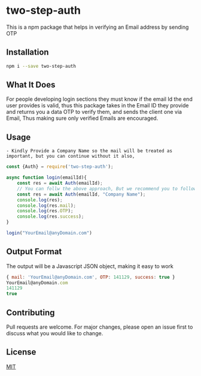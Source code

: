 # two-step-auth

This is a npm package that helps in verifying an Email address by sending OTP

## Installation

```bash
npm i --save two-step-auth
```
## What It Does
For people developing login sections they must know if the email Id the end user provides is valid, thus this package takes in the Email ID they provide and returns you a data OTP to verify them, and sends the client one via Email, Thus making sure only verified Emails are encouraged.

## Usage

    - Kindly Provide a Company Name so the mail will be treated as important, but you can continue without it also,

```node.js
const {Auth} = require('two-step-auth');

async function login(emailId){
    const res = await Auth(emailId);
    // You can follw the above approach, But we recommend you to follow the one below, as the mails will be treated as important
    const res = await Auth(emailId, "Company Name");
    console.log(res);
    console.log(res.mail);
    console.log(res.OTP);
    console.log(res.success);
}

login("YourEmail@anyDomain.com")

```

## Output Format
The output will be a Javascript JSON object, making it easy to work

```node.js
{ mail: 'YourEmail@anyDomain.com', OTP: 141129, success: true }
YourEmail@anyDomain.com
141129
true

```


## Contributing
Pull requests are welcome. For major changes, please open an issue first to discuss what you would like to change.

## License
[MIT](https://choosealicense.com/licenses/mit/)